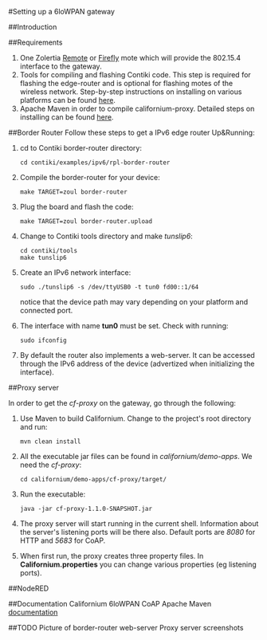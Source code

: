 #Setting up a 6loWPAN gateway

##Introduction

##Requirements

1. One Zolertia [Remote](https://github.com/Zolertia/Resources/wiki/RE-Mote) or [Firefly](https://github.com/Zolertia/Resources/wiki/Firefly) mote which will provide the 802.15.4 interface to the gateway.
2. Tools for compiling and flashing Contiki code. This  step is required for flashing the edge-router and is optional for flashing motes of the wireless network. Step-by-step instructions on installing on various platforms can be found [here]().
3. Apache Maven in order to compile californium-proxy. Detailed steps on installing can be found [here](https://maven.apache.org/install.html).

##Border Router
Follow these steps to get a IPv6 edge router Up&Running:

1. cd to Contiki border-router directory:

	```shell
	cd contiki/examples/ipv6/rpl-border-router
	``` 
2. Compile the border-router for your device:

	```shell
	make TARGET=zoul border-router
	```
3. Plug the board and flash the code:

	```shell
	make TARGET=zoul border-router.upload
	```
4. Change to Contiki tools directory and make *tunslip6*:
	
	```shell
	cd contiki/tools
	make tunslip6
	```
5. Create an IPv6 network interface:
	
	```shell
	sudo ./tunslip6 -s /dev/ttyUSB0 -t tun0 fd00::1/64
	```
	notice that the device path may vary depending on your platform and connected port.
	
6. The interface with name **tun0** must be set. Check with running:
	
	```shell
	sudo ifconfig
	``` 
7. By default the router also implements a web-server. It can be accessed through the IPv6 address of the device (advertized when initializing the interface).


##Proxy server

In order to get the *cf-proxy* on the gateway, go through the following:

1. Use Maven to build Californium. Change to the project's root directory and run:

	```shell
	mvn clean install
	```
2. All the executable jar files can be found in *californium/demo-apps*. We need the *cf-proxy*:

	```shell
	cd californium/demo-apps/cf-proxy/target/
	```
3. Run the executable:

	```shell
	java -jar cf-proxy-1.1.0-SNAPSHOT.jar
	```
4. The proxy server will start running in the current shell. Information about the server's listening ports will be there also. Default ports are *8080* for HTTP and *5683* for CoAP.
5. When first run, the proxy creates three property files. In **Californium.properties** you can change various properties (eg listening ports).

##NodeRED

##Documentation
Californium
6loWPAN
CoAP
Apache Maven [documentation](https://maven.apache.org/guides/index.html)

##TODO
Picture of border-router web-server
Proxy server screenshots